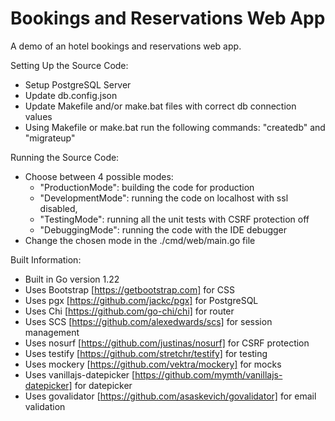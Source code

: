 # Bookings and Reservations Web App
A demo of an hotel bookings and reservations web app.

Setting Up the Source Code:
- Setup PostgreSQL Server
- Update db.config.json
- Update Makefile and/or make.bat files with correct db connection values
- Using Makefile or make.bat run the following commands: "createdb" and "migrateup"

Running the Source Code:
- Choose between 4 possible modes:
    - "ProductionMode": building the code for production
    - "DevelopmentMode": running the code on localhost with ssl disabled, 
    - "TestingMode": running all the unit tests with CSRF protection off
    - "DebuggingMode": running the code with the IDE debugger
- Change the chosen mode in the ./cmd/web/main.go file

Built Information:
- Built in Go version 1.22
- Uses Bootstrap [https://getbootstrap.com] for CSS
- Uses pgx [https://github.com/jackc/pgx] for PostgreSQL
- Uses Chi [https://github.com/go-chi/chi] for router
- Uses SCS [https://github.com/alexedwards/scs] for session management
- Uses nosurf [https://github.com/justinas/nosurf] for CSRF protection
- Uses testify [https://github.com/stretchr/testify] for testing
- Uses mockery [https://github.com/vektra/mockery] for mocks
- Uses  vanillajs-datepicker [https://github.com/mymth/vanillajs-datepicker] for datepicker
- Uses govalidator [https://github.com/asaskevich/govalidator] for email validation
